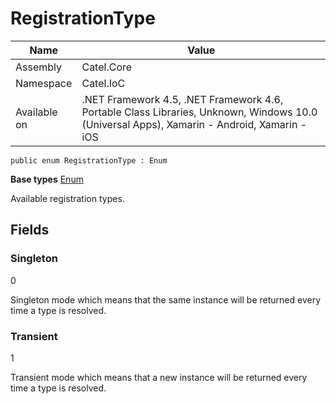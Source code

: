 

# RegistrationType

Name|Value
---|---
Assembly|Catel.Core
Namespace|Catel.IoC
Available on|.NET Framework 4.5, .NET Framework 4.6, Portable Class Libraries, Unknown, Windows 10.0 (Universal Apps), Xamarin - Android, Xamarin - iOS

```
public enum RegistrationType : Enum
```

**Base types**
[Enum]()


Available registration types.



## Fields

### Singleton
0

Singleton mode which means that the same instance will be returned every time a type is resolved.



### Transient
1

Transient mode which means that a new instance will be returned every time a type is resolved.



